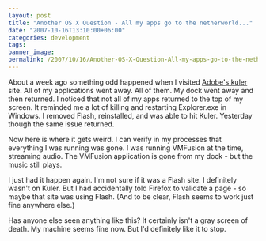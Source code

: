 ```yaml
---
layout: post
title: "Another OS X Question - All my apps go to the netherworld..."
date: "2007-10-16T13:10:00+06:00"
categories: development 
tags: 
banner_image: 
permalink: /2007/10/16/Another-OS-X-Question-All-my-apps-go-to-the-netherworld
---
```


About a week ago something odd happened when I visited <a href="http://kuler.adobe.com">Adobe's kuler</a> site. All of my applications went away. All of them. My dock went away and then returned. I noticed that not all of my apps returned to the top of my screen. It reminded me a lot of killing and restarting Explorer.exe in Windows. I removed Flash, reinstalled, and was able to hit Kuler. Yesterday though the same issue returned. 

Now here is where it gets weird. I can verify in my processes that everything I was running was gone. I was running VMFusion at the time, streaming audio. The VMFusion application is gone from my dock - but the music still plays. 

I just had it happen again. I'm not sure if it was a Flash site. I definitely wasn't on Kuler. But I had accidentally told Firefox to validate a page - so maybe that site was using Flash. (And to be clear, Flash seems to work just fine anywhere else.)

Has anyone else seen anything like this? It certainly isn't a gray screen of death. My machine seems fine now. But I'd definitely like it to stop.